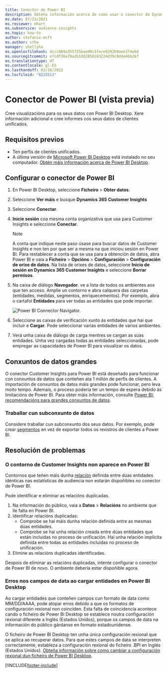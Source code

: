 ```yaml
---
title: Conector de Power BI
description: Obteña información acerca de como usar o conector de Dynamics 365 Customer Insights en Power BI.
ms.date: 07/23/2021
ms.reviewer: mhart
ms.subservice: audience-insights
ms.topic: how-to
author: stefanie-msft
ms.author: sthe
manager: shellyha
ms.openlocfilehash: dccc069a355725bae09c1fece9292b9aee374e6d
ms.sourcegitcommit: e7cdf36a78a2b1dd2850183224d39c8dde46b26f
ms.translationtype: HT
ms.contentlocale: gl-ES
ms.lasthandoff: 02/16/2022
ms.locfileid: "8225513"
---
```

# <a name="connector-for-power-bi-preview"></a>Conector de Power BI (vista previa)

Cree visualizacións para os seus datos con Power BI Desktop. Xere información adicional e cree informes cos seus datos de clientes unificados.

## <a name="prerequisites"></a>Requisitos previos

- Ten perfís de clientes unificados.
- A última versión de [Microsoft Power BI Desktop](https://powerbi.microsoft.com/desktop/) está instalado no seu computador. [Obtén máis información acerca de Power BI Desktop](/power-bi/desktop-what-is-desktop).

## <a name="configure-the-connector-for-power-bi"></a>Configurar o conector de Power BI

1. En Power BI Desktop, seleccione **Ficheiro** > **Obter datos**.

1. Seleccione **Ver máis** e busque **Dynamics 365 Customer Insights**

1. Seleccione **Conectar**.

1. **Inicie sesión** coa mesma conta organizativa que usa para Customer Insights e seleccione **Conectar**.
   > [!NOTE]
   > A conta que indique neste paso úsase para buscar datos de Customer Insights e non ten por que ser a mesma na que iniciou sesión en Power BI. Para restablecer a conta que se usa para a obtención de datos, abra Power BI e vaia a **Ficheiro** > **Opcións** > **Configuración** > **Configuración de orixe de datos**. Na lista de orixes de datos, seleccione **Inicio de sesión en Dynamics 365 Customer Insights** e seleccione **Borrar permisos**.  

1. Na caixa de diálogo **Navegador**. ve a lista de todos os ambientes aos que ten acceso. Amplíe un contorno e abra calquera das carpetas (entidades, medidas, segmentos, enriquecementos). Por exemplo, abra o cartafol **Entidades** para ver todas as entidades que pode importar.

   ![Power BI Connector Navigator.](media/power-bi-navigator.png "Power BI Connector Navigator")

1. Seleccione as caixas de verificación xunto ás entidades que hai que incluír e **Cargar**. Pode seleccionar varias entidades de varios ambientes.

1. Verá unha caixa de diálogo de carga mentres se cargan as súas entidades. Unha vez cargadas todas as entidades seleccionadas, pode empregar as capacidades de Power BI para visualizar os datos.

## <a name="large-data-sets"></a>Conxuntos de datos grandes

O conector Customer Insights para Power BI está deseñado para funcionar con conxuntos de datos que conteñen ata 1 millón de perfís de clientes. A importación de conxuntos de datos máis grandes pode funcionar, pero leva moito tempo. Ademais, o proceso podería ter un tempo de espera debido ás limitacións de Power BI. Para obter máis información, consulte [Power BI: recomendacións para grandes conxuntos de datos](/power-bi/admin/service-premium-what-is#large-datasets). 

### <a name="work-with-a-subset-of-data"></a>Traballar cun subconxunto de datos

Considere traballar cun subconxunto dos seus datos. Por exemplo, pode crear [segmentos](segments.md) en vez de exportar todos os rexistros de clientes a Power BI.

## <a name="troubleshooting"></a>Resolución de problemas

### <a name="customer-insights-environment-doesnt-show-in-power-bi"></a>O contorno de Customer Insights non aparece en Power BI

Contornos que teñen máis dunha [relación](relationships.md) definida entre dúas entidades idénticas nas estatísticas de audiencia non estarán dispoñibles no conector de Power BI.

Pode identificar e eliminar as relacións duplicadas.

1. Na información do público, vaia a **Datos** > **Relacións** no ambiente que lle falta en Power BI.
2. Identificar relacións duplicadas:
   - Comprobe se hai máis dunha relación definida entre as mesmas dúas entidades.
   - Comprobe se hai unha relación creada entre dúas entidades que están incluídas no proceso de unificación. Hai unha relación implícita definida entre todas as entidades incluídas no proceso de unificación.
3. Elimine as relacións duplicadas identificadas.

Despois de eliminar as relacións duplicadas, intente configurar o conector de Power BI de novo. O ambiente debería estar dispoñible agora.

### <a name="errors-on-date-fields-when-loading-entities-in-power-bi-desktop"></a>Erros nos campos de data ao cargar entidades en Power BI Desktop

Ao cargar entidades que conteñen campos cun formato de data como MM/DD/AAAA, pode atopar erros debido a que os formatos de configuración rexional non coinciden. Esta falta de coincidencia acontece cando o ficheiro de Power BI Desktop se establece noutra configuración rexional diferente a Inglés (Estados Unidos), porque os campos de data na información do público gárdanse en formato estadounidense.

O ficheiro de Power BI Desktop ten unha única configuración rexional que se aplica ao recuperar datos. Para que estes campos de data se interpreten correctamente, estableza a configuración rexional do ficheiro .BPI en Inglés (Estados Unidos). [Obteña información sobre como cambiar a configuración rexional dun ficheiro de Power BI Desktop](/power-bi/fundamentals/supported-languages-countries-regions.md#choose-the-locale-for-importing-data-into-power-bi-desktop).

[!INCLUDE[footer-include](../includes/footer-banner.md)]
